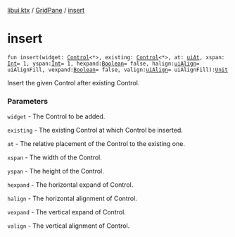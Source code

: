 [libui.ktx](../index.md) / [GridPane](index.md) / [insert](./insert.md)

# insert

`fun insert(widget: `[`Control`](../-control/index.md)`<*>, existing: `[`Control`](../-control/index.md)`<*>, at: `[`uiAt`](../../libui/ui-at.md)`, xspan: `[`Int`](https://kotlinlang.org/api/latest/jvm/stdlib/kotlin/-int/index.html)` = 1, yspan: `[`Int`](https://kotlinlang.org/api/latest/jvm/stdlib/kotlin/-int/index.html)` = 1, hexpand: `[`Boolean`](https://kotlinlang.org/api/latest/jvm/stdlib/kotlin/-boolean/index.html)` = false, halign: `[`uiAlign`](../../libui/ui-align.md)` = uiAlignFill, vexpand: `[`Boolean`](https://kotlinlang.org/api/latest/jvm/stdlib/kotlin/-boolean/index.html)` = false, valign: `[`uiAlign`](../../libui/ui-align.md)` = uiAlignFill): `[`Unit`](https://kotlinlang.org/api/latest/jvm/stdlib/kotlin/-unit/index.html)

Insert the given Control after existing Control.

### Parameters

`widget` - The Control to be added.

`existing` - The existing Control at which Control be inserted.

`at` - The relative placement of the Control to the existing one.

`xspan` - The width of the Control.

`yspan` - The height of the Control.

`hexpand` - The horizontal expand of Control.

`halign` - The horizontal alignment of Control.

`vexpand` - The vertical expand of Control.

`valign` - The vertical alignment of Control.
